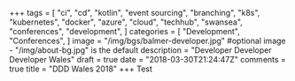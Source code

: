 +++
tags = [
    "ci",
    "cd",
    "kotlin",
    "event sourcing",
    "branching",
    "k8s",
    "kubernetes",
    "docker",
    "azure",
    "cloud",
    "techhub",
    "swansea",
    "conferences",
    "development",
]
categories = [
    "Development",
    "Conferences",
]
image = "/img/bgs/balmer-developer.jpg" #optional image - "/img/about-bg.jpg" is the default
description = "Developer Developer Developer Wales"
draft = true
date = "2018-03-30T21:24:47Z"
comments = true
title = "DDD Wales 2018"
+++
Test
